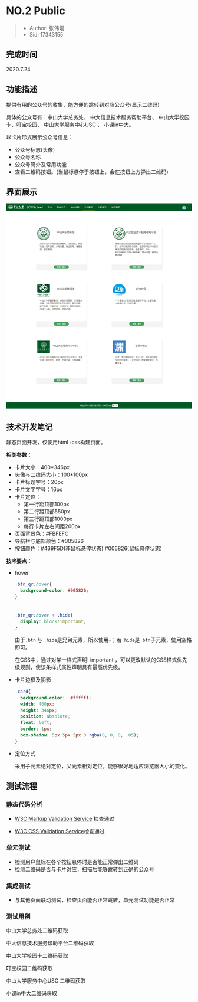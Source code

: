 # NO.2 Public

> - Author: 张伟焜
> - Sid: 17343155

## 完成时间

2020.7.24

## 功能描述

提供有用的公众号的收集，能方便的跳转到对应公众号(显示二维码)

具体的公众号有：中山大学总务处、 中大信息技术服务帮助平台、 中山大学校园卡、叮宝校园、 中山大学服务中心USC 、 小课in中大。

以卡片形式展示公众号信息：

- 公众号标志(头像)
- 公众号名称
- 公众号简介及常用功能
- 查看二维码按钮。(当鼠标悬停于按钮上，会在按钮上方弹出二维码)

## 界面展示

![](https://github.com/BCCUnion/BCCSchool/raw/master/frontend/public/src/public.png)

## 技术开发笔记

静态页面开发，仅使用html+css构建页面。

**相关参数：**

- 卡片大小：400*346px
- 头像与二维码大小：100*100px
- 卡片标题字号：20px
- 卡片文字字号：16px
- 卡片定位：
  - 第一行距顶部100px
  - 第二行距顶部550px
  - 第三行距顶部1000px
  - 每行卡片左右间距200px
- 页面背景色：#FBFEFC
- 导航栏与底部颜色：#005826
- 按钮颜色：#469F5D(非鼠标悬停状态) #005826(鼠标悬停状态)

**技术要点：**

- hover

  ```css
  .btn_qr:hover{
  	background-color: #005826;
  }
  
  
  .btn_qr:hover + .hide{
  	display: block!important;
  }
  ```

  由于`.btn` 与 `.hide`是兄弟元素，所以使用`+`；若`.hide`是`.btn`子元素，使用空格即可。

  在CSS中，通过对某一样式声明! important ，可以更改默认的CSS样式优先级规则，使该条样式属性声明具有最高优先级。

- 卡片边框及阴影

  ```css
  .card{
  	background-color:  #ffffff;
  	width: 400px;
  	height: 346px;
  	position: absolute;
  	float: left;
  	border: 1px;
  	box-shadow: 5px 5px 5px 0 rgba(0, 0, 0, .05);
  }
  ```

- 定位方式

  采用子元素绝对定位，父元素相对定位，能够很好地适应浏览器大小的变化。

## 测试流程

### 静态代码分析

- [W3C Markup Validation Service]( https://validator.w3.org/ ) 检查通过

- [W3C CSS Validation Service]( http://jigsaw.w3.org/css-validator/ )检查通过 

### 单元测试

- 检测用户鼠标在各个按钮悬停时是否能正常弹出二维码
- 检测二维码是否与卡片对应，扫描后能够跳转到正确的公众号

### 集成测试

- 与其他页面联动测试，检查页面能否正常跳转，单元测试功能是否正常

### 测试用例

中山大学总务处二维码获取

中大信息技术服务帮助平台二维码获取

 中山大学校园卡二维码获取

叮宝校园二维码获取

中山大学服务中心USC 二维码获取

小课in中大二维码获取